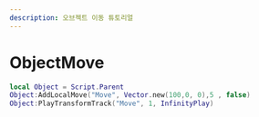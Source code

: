 ```yaml
---
description: 오브젝트 이동 튜토리얼
---
```


# ObjectMove

```lua
local Object = Script.Parent
Object:AddLocalMove("Move", Vector.new(100,0, 0),5 , false)
Object:PlayTransformTrack("Move", 1, InfinityPlay)
```
